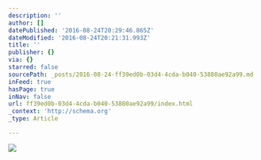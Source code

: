 ```yaml
---
description: ''
author: []
datePublished: '2016-08-24T20:29:46.865Z'
dateModified: '2016-08-24T20:21:31.993Z'
title: ''
publisher: {}
via: {}
starred: false
sourcePath: _posts/2016-08-24-ff39ed0b-03d4-4cda-b040-53880ae92a99.md
inFeed: true
hasPage: true
inNav: false
url: ff39ed0b-03d4-4cda-b040-53880ae92a99/index.html
_context: 'http://schema.org'
_type: Article

---
```

![](https://the-grid-user-content.s3-us-west-2.amazonaws.com/41546c06-1368-440a-b5ee-6cfb62a38b88.jpg)
